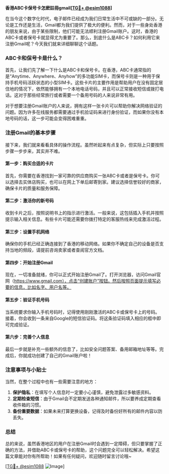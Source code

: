 **香港ABC卡保号卡怎麽註冊gmail[[TG💪+ @esim1088](https://t.me/s/esim1088)]**

在当今这个数字化时代，电子邮件已经成为我们日常生活中不可或缺的一部分。无论是工作还是生活，Gmail都为我们提供了极大的便利。然而，对于一些身处香港的朋友来说，由于某些限制，他们可能无法顺利注册Gmail账户。这时，香港的ABC卡或者保号卡就显得尤为重要了。那么，到底什么是ABC卡？如何利用它来注册Gmail呢？今天我们就来详细聊聊这个话题。

### ABC卡和保号卡是什么？

首先，让我们先了解一下什么是ABC卡和保号卡。在香港，ABC卡通常指的是“Anytime、Anywhere、Anyhow”的多功能SIM卡，而保号卡则是一种用于保持手机号码活跃状态的小型SIM卡。这些卡片的主要作用是帮助用户在没有固定居住地的情况下，依然能够拥有一个本地电话号码，并且可以正常接收短信或拨打电话。这对于那些经常旅行或者需要一个备用号码的人来说非常有用。

对于想要注册Gmail账户的人来说，拥有这样一张卡片可以帮助你解决网络验证的问题。因为许多在线服务都需要通过手机验证码来进行身份验证，而如果你没有本地号码的话，这一步可能会变得困难重重。

### 注册Gmail的基本步骤

接下来，我们就来看看具体的操作流程。虽然听起来有点复杂，但实际上只要按照步骤一步步来，其实并不难。

#### 第一步：购买合适的卡片

首先，你需要在香港找到一家可靠的供应商购买一张ABC卡或者是保号卡。你可以选择去实体店购买，也可以在网上下单后邮寄到家。建议选择信誉较好的商家，确保卡片的质量和服务保障。

#### 第二步：激活你的新号码

收到卡片之后，按照说明书上的指示进行激活。一般来说，这包括插入手机并按照提示输入相关信息。有些卡片可能还需要你拨打特定的客服热线来完成激活过程。

#### 第三步：设置手机网络

确保你的手机已经正确连接到了香港的移动网络。如果你不确定自己的设备是否支持当地的频段，请提前咨询卖家或者查阅官方文档。

#### 第四步：开始注册Gmail

现在，一切准备就绪，你可以正式开始注册Gmail了。打开浏览器，访问Gmail官网（https://www.gmail.com），点击“创建账户”按钮。然后按照页面提示填写必要的信息，比如名字、用户名等。

#### 第五步：验证手机号码

当系统要求你输入手机号码时，记得使用刚刚激活的ABC卡或保号卡上的号码。接着，你会收到一条来自Google的短信验证码。将这条验证码填入相应的框中即可完成验证。

#### 第六步：完善个人信息

最后一步就是补充一些额外的信息了，比如安全问题答案、备用邮箱地址等等。完成后，你就成功创建了自己的Gmail账户啦！

### 注意事项与小贴士

当然，在整个过程中也有一些需要注意的地方：

1. **保护隐私**：在填写个人信息时一定要小心谨慎，避免泄露过多敏感资料。
2. **定期检查短信**：由于Gmail会不定期发送各种通知邮件，所以要养成定期查看收件箱的习惯。
3. **备份重要数据**：如果未来打算更换设备，记得及时备份好所有的邮件内容以防丢失。

### 总结

总的来说，虽然香港地区的用户在注册Gmail时会遇到一定障碍，但只要掌握了正确的方法，并借助ABC卡或保号卡的帮助，这个问题完全可以轻松解决。希望这篇文章能对你有所帮助！如果有任何疑问，欢迎随时留言讨论哦~

[[TG💪+ @esim1088](https://t.me/s/esim1088) ![Image](https://i.postimg.cc/4NQfJmqS/Snipaste-2025-05-13-00-14-12.png)]